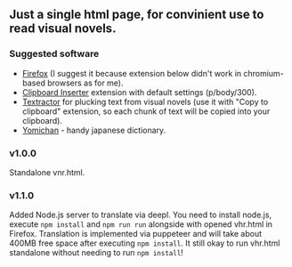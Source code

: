 ## Just a single html page, for convinient use to read visual novels.



### Suggested software
- [Firefox](https://www.mozilla.org/en-US/firefox/new/) (I suggest it because extension below didn't work in chromium-based browsers as for me).
- [Clipboard Inserter](https://addons.mozilla.org/en-US/firefox/addon/clipboard-inserter/) extension with default settings (p/body/300). 
- [Textractor](https://github.com/Artikash/Textractor) for plucking text from visual novels (use it with "Copy to clipboard" extension, so each chunk of text will be copied into your clipboard).
- [Yomichan](https://addons.mozilla.org/en-US/firefox/addon/yomichan/) - handy japanese dictionary.

### v1.0.0
Standalone vnr.html.

### v1.1.0
Added Node.js server to translate via deepl. You need to install node.js, execute ```npm install``` and ```npm run run``` alongside with opened vhr.html in Firefox.
Translation is implemented via puppeteer and will take about 400MB free space after executing ```npm install```.
It still okay to run vhr.html standalone without needing to run ```npm install```!